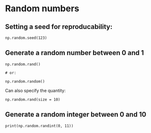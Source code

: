 # Random numbers

## Setting a seed for reproducability:

```
np.random.seed(123)
```

## Generate a random number between 0 and 1

```
np.random.rand()

# or: 

np.random.random()
```

Can also specify the quantity:

```
np.random.rand(size = 10)
```

## Generate a random integer between 0 and 10

```
print(np.random.randint(0, 11))
```
